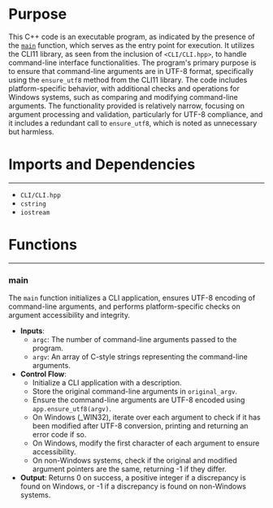 # Purpose
This C++ code is an executable program, as indicated by the presence of the [`main`](#main) function, which serves as the entry point for execution. It utilizes the CLI11 library, as seen from the inclusion of `<CLI/CLI.hpp>`, to handle command-line interface functionalities. The program's primary purpose is to ensure that command-line arguments are in UTF-8 format, specifically using the `ensure_utf8` method from the CLI11 library. The code includes platform-specific behavior, with additional checks and operations for Windows systems, such as comparing and modifying command-line arguments. The functionality provided is relatively narrow, focusing on argument processing and validation, particularly for UTF-8 compliance, and it includes a redundant call to `ensure_utf8`, which is noted as unnecessary but harmless.
# Imports and Dependencies

---
- `CLI/CLI.hpp`
- `cstring`
- `iostream`


# Functions

---
### main<!-- {{#callable:main}} -->
The `main` function initializes a CLI application, ensures UTF-8 encoding of command-line arguments, and performs platform-specific checks on argument accessibility and integrity.
- **Inputs**:
    - `argc`: The number of command-line arguments passed to the program.
    - `argv`: An array of C-style strings representing the command-line arguments.
- **Control Flow**:
    - Initialize a CLI application with a description.
    - Store the original command-line arguments in `original_argv`.
    - Ensure the command-line arguments are UTF-8 encoded using `app.ensure_utf8(argv)`.
    - On Windows (_WIN32), iterate over each argument to check if it has been modified after UTF-8 conversion, printing and returning an error code if so.
    - On Windows, modify the first character of each argument to ensure accessibility.
    - On non-Windows systems, check if the original and modified argument pointers are the same, returning -1 if they differ.
- **Output**: Returns 0 on success, a positive integer if a discrepancy is found on Windows, or -1 if a discrepancy is found on non-Windows systems.


